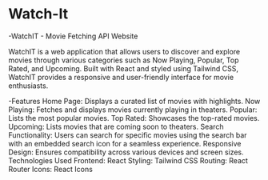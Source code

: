 # Watch-It
-WatchIT - Movie Fetching API Website

WatchIT is a web application that allows users to discover and explore movies through various categories such as Now Playing, Popular, Top Rated, and Upcoming. Built with React and styled using Tailwind CSS, WatchIT provides a responsive and user-friendly interface for movie enthusiasts.

-Features
Home Page: Displays a curated list of movies with highlights.
Now Playing: Fetches and displays movies currently playing in theaters.
Popular: Lists the most popular movies.
Top Rated: Showcases the top-rated movies.
Upcoming: Lists movies that are coming soon to theaters.
Search Functionality: Users can search for specific movies using the search bar with an embedded search icon for a seamless experience.
Responsive Design: Ensures compatibility across various devices and screen sizes.
Technologies Used
Frontend: React
Styling: Tailwind CSS
Routing: React Router
Icons: React Icons